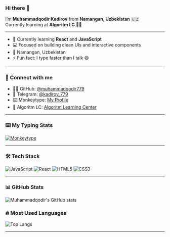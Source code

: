 ### Hi there 👋

I’m **Muhammadqodir Kadirov** from **Namangan, Uzbekistan** 🇺🇿  
Currently learning at **Algoritm LC** 👨‍💻

---

- 🔭 Currently learning **React** and **JavaScript**
- 💻 Focused on building clean UIs and interactive components
- 📍 Namangan, Uzbekistan
- ⚡ Fun fact: I type faster than I talk 😄

---

### 🚀 Connect with me

- 🧑‍💻 GitHub: [@muhammadqodir779](https://github.com/muhammadqodir779)
- 📱 Telegram: [@kadirov_779](https://t.me/tasks779)
- ⌨️ Monkeytype: [My Profile](https://monkeytype.com/account)
- 🏫 Algoritm LC: [Algoritm Learning Center](https://algoritmedu.uz/)

---

### ⌨️ My Typing Stats

[![Monkeytype](https://img.shields.io/badge/Monkeytype-Speed:%2060wpm-%23ff69b4?style=for-the-badge)](MONKEYTYPE_LINK_HERE)

---

### 🛠️ Tech Stack
![JavaScript](https://img.shields.io/badge/-JavaScript-black?style=flat-square&logo=javascript)
![React](https://img.shields.io/badge/-React-black?style=flat-square&logo=react)
![HTML5](https://img.shields.io/badge/-HTML5-E34F26?style=flat-square&logo=html5&logoColor=white)
![CSS3](https://img.shields.io/badge/-CSS3-1572B6?style=flat-square&logo=css3)

---

### 📊 GitHub Stats

![Muhammadqodir's GitHub stats](https://github-readme-stats.vercel.app/api?username=muhammadqodir779&show_icons=true&theme=radical)

### 🔥 Most Used Languages

![Top Langs](https://github-readme-stats.vercel.app/api/top-langs/?username=muhammadqodir779&layout=compact&theme=radical)

---
